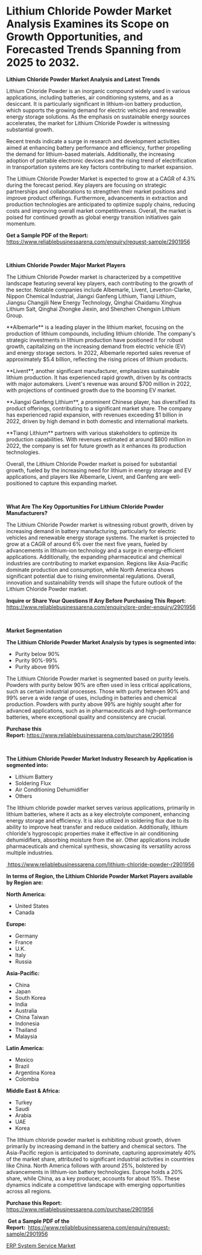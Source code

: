 <p><h1>Lithium Chloride Powder Market Analysis Examines its Scope on Growth Opportunities, and Forecasted Trends Spanning from 2025 to 2032.</h1></p><p><strong>Lithium Chloride Powder Market Analysis and Latest Trends</strong></p>
<p><p>Lithium Chloride Powder is an inorganic compound widely used in various applications, including batteries, air conditioning systems, and as a desiccant. It is particularly significant in lithium-ion battery production, which supports the growing demand for electric vehicles and renewable energy storage solutions. As the emphasis on sustainable energy sources accelerates, the market for Lithium Chloride Powder is witnessing substantial growth.</p><p>Recent trends indicate a surge in research and development activities aimed at enhancing battery performance and efficiency, further propelling the demand for lithium-based materials. Additionally, the increasing adoption of portable electronic devices and the rising trend of electrification in transportation systems are key factors contributing to market expansion.</p><p>The Lithium Chloride Powder Market is expected to grow at a CAGR of 4.3% during the forecast period. Key players are focusing on strategic partnerships and collaborations to strengthen their market positions and improve product offerings. Furthermore, advancements in extraction and production technologies are anticipated to optimize supply chains, reducing costs and improving overall market competitiveness. Overall, the market is poised for continued growth as global energy transition initiatives gain momentum.</p></p>
<p><strong>Get a Sample PDF of the Report:&nbsp;</strong> <a href="https://www.reliablebusinessarena.com/enquiry/request-sample/2901956?utm_campaign=3121&utm_medium=2&utm_source=Github&utm_content=ia&utm_term=11032025&utm_id=lithium-chloride-powder">https://www.reliablebusinessarena.com/enquiry/request-sample/2901956</a></p>
<p>&nbsp;</p>
<p><strong>Lithium Chloride Powder Major Market Players</strong></p>
<p><p>The Lithium Chloride Powder market is characterized by a competitive landscape featuring several key players, each contributing to the growth of the sector. Notable companies include Albemarle, Livent, Leverton-Clarke, Nippon Chemical Industrial, Jiangxi Ganfeng Lithium, Tianqi Lithium, Jiangsu Changjili New Energy Technology, Qinghai Chaidamu Xinghua Lithium Salt, Qinghai Zhongke Jiexin, and Shenzhen Chengxin Lithium Group.</p><p>**Albemarle** is a leading player in the lithium market, focusing on the production of lithium compounds, including lithium chloride. The company's strategic investments in lithium production have positioned it for robust growth, capitalizing on the increasing demand from electric vehicle (EV) and energy storage sectors. In 2022, Albemarle reported sales revenue of approximately $5.4 billion, reflecting the rising prices of lithium products.</p><p>**Livent**, another significant manufacturer, emphasizes sustainable lithium production. It has experienced rapid growth, driven by its contracts with major automakers. Livent's revenue was around $700 million in 2022, with projections of continued growth due to the booming EV market.</p><p>**Jiangxi Ganfeng Lithium**, a prominent Chinese player, has diversified its product offerings, contributing to a significant market share. The company has experienced rapid expansion, with revenues exceeding $1 billion in 2022, driven by high demand in both domestic and international markets.</p><p>**Tianqi Lithium** partners with various stakeholders to optimize its production capabilities. With revenues estimated at around $800 million in 2022, the company is set for future growth as it enhances its production technologies.</p><p>Overall, the Lithium Chloride Powder market is poised for substantial growth, fueled by the increasing need for lithium in energy storage and EV applications, and players like Albemarle, Livent, and Ganfeng are well-positioned to capture this expanding market.</p></p>
<p>&nbsp;</p>
<p><strong>What Are The Key Opportunities For Lithium Chloride Powder Manufacturers?</strong></p>
<p><p>The Lithium Chloride Powder market is witnessing robust growth, driven by increasing demand in battery manufacturing, particularly for electric vehicles and renewable energy storage systems. The market is projected to grow at a CAGR of around 6% over the next five years, fueled by advancements in lithium-ion technology and a surge in energy-efficient applications. Additionally, the expanding pharmaceutical and chemical industries are contributing to market expansion. Regions like Asia-Pacific dominate production and consumption, while North America shows significant potential due to rising environmental regulations. Overall, innovation and sustainability trends will shape the future outlook of the Lithium Chloride Powder market.</p></p>
<p><strong>Inquire or Share Your Questions If Any Before Purchasing This Report:</strong> <a href="https://www.reliablebusinessarena.com/enquiry/pre-order-enquiry/2901956?utm_campaign=3121&utm_medium=2&utm_source=Github&utm_content=ia&utm_term=11032025&utm_id=lithium-chloride-powder">https://www.reliablebusinessarena.com/enquiry/pre-order-enquiry/2901956</a></p>
<p>&nbsp;</p>
<p><strong>Market Segmentation</strong></p>
<p><strong>The Lithium Chloride Powder Market Analysis by types is segmented into:</strong></p>
<p><ul><li>Purity below 90%</li><li>Purity 90%-99%</li><li>Purity above 99%</li></ul></p>
<p><p>The Lithium Chloride Powder market is segmented based on purity levels. Powders with purity below 90% are often used in less critical applications, such as certain industrial processes. Those with purity between 90% and 99% serve a wide range of uses, including in batteries and chemical production. Powders with purity above 99% are highly sought after for advanced applications, such as in pharmaceuticals and high-performance batteries, where exceptional quality and consistency are crucial.</p></p>
<p><strong>Purchase this Report:&nbsp;</strong><a href="https://www.reliablebusinessarena.com/purchase/2901956?utm_campaign=3121&utm_medium=2&utm_source=Github&utm_content=ia&utm_term=11032025&utm_id=lithium-chloride-powder">https://www.reliablebusinessarena.com/purchase/2901956</a></p>
<p>&nbsp;</p>
<p><strong>The Lithium Chloride Powder Market Industry Research by Application is segmented into:</strong></p>
<p><ul><li>Lithium Battery</li><li>Soldering Flux</li><li>Air Conditioning Dehumidifier</li><li>Others</li></ul></p>
<p><p>The lithium chloride powder market serves various applications, primarily in lithium batteries, where it acts as a key electrolyte component, enhancing energy storage and efficiency. It is also utilized in soldering flux due to its ability to improve heat transfer and reduce oxidation. Additionally, lithium chloride's hygroscopic properties make it effective in air conditioning dehumidifiers, absorbing moisture from the air. Other applications include pharmaceuticals and chemical synthesis, showcasing its versatility across multiple industries.</p></p>
<p><a href="https://www.reliablebusinessarena.com/lithium-chloride-powder-r2901956?utm_campaign=3121&utm_medium=2&utm_source=Github&utm_content=ia&utm_term=11032025&utm_id=lithium-chloride-powder">&nbsp;https://www.reliablebusinessarena.com/lithium-chloride-powder-r2901956</a></p>
<p><strong>In terms of Region, the Lithium Chloride Powder Market Players available by Region are:</strong></p>
<p>
    <p> <strong> North America: </strong>
        <ul>
            <li>United States</li>
            <li>Canada</li>
        </ul>
        </p> 
    <p> <strong> Europe: </strong>
        <ul>
            <li>Germany</li>
            <li>France</li>
            <li>U.K.</li>
            <li>Italy</li>
            <li>Russia</li>
        </ul>
        </p> 
    <p> <strong> Asia-Pacific: </strong>
        <ul>
            <li>China</li>
            <li>Japan</li>
            <li>South Korea</li>
            <li>India</li>
            <li>Australia</li>
            <li>China Taiwan</li>
            <li>Indonesia</li>
            <li>Thailand</li>
            <li>Malaysia</li>
        </ul>
        </p> 
    <p> <strong> Latin America: </strong>
        <ul>
            <li>Mexico</li>
            <li>Brazil</li>
            <li>Argentina Korea</li>
            <li>Colombia</li>
        </ul>
        </p> 
    <p> <strong> Middle East & Africa: </strong>
        <ul>
            <li>Turkey</li>
            <li>Saudi</li>
            <li>Arabia</li>
            <li>UAE</li>
            <li>Korea</li>
        </ul>
    </p>
    </p>
<p><p>The lithium chloride powder market is exhibiting robust growth, driven primarily by increasing demand in the battery and chemical sectors. The Asia-Pacific region is anticipated to dominate, capturing approximately 40% of the market share, attributed to significant industrial activities in countries like China. North America follows with around 25%, bolstered by advancements in lithium-ion battery technologies. Europe holds a 20% share, while China, as a key producer, accounts for about 15%. These dynamics indicate a competitive landscape with emerging opportunities across all regions.</p></p>
<p><strong>Purchase this Report: </strong><a href="https://www.reliablebusinessarena.com/purchase/2901956?utm_campaign=3121&utm_medium=2&utm_source=Github&utm_content=ia&utm_term=11032025&utm_id=lithium-chloride-powder">https://www.reliablebusinessarena.com/purchase/2901956</a></p>
<p>&nbsp;<strong>Get a Sample PDF of the Report:&nbsp;&nbsp;</strong><a href="https://www.reliablebusinessarena.com/enquiry/request-sample/2901956?utm_campaign=3121&utm_medium=2&utm_source=Github&utm_content=ia&utm_term=11032025&utm_id=lithium-chloride-powder">https://www.reliablebusinessarena.com/enquiry/request-sample/2901956</a></p>
<p><strong></strong></p>
<p><p><a href="https://github.com/knipsfilip8f/Market-Research-Report-List-1/blob/main/erp-system-service-market.md?utm_campaign=3121&utm_medium=2&utm_source=Github&utm_content=ia&utm_term=11032025&utm_id=lithium-chloride-powder">ERP System Service Market</a></p></p>